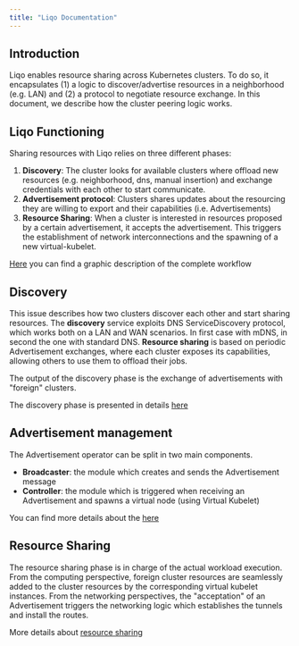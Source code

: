 ```yaml
---
title: "Liqo Documentation"
---
```


## Introduction

Liqo enables resource sharing across Kubernetes clusters. To do so, it encapsulates (1) a logic to discover/advertise 
resources in a neighborhood (e.g. LAN) and (2) a protocol to negotiate resource exchange. In this document, we describe 
how the cluster peering logic works.

## Liqo Functioning

Sharing resources with Liqo relies on three different phases:

1. **Discovery**: The cluster looks for available clusters where offload new resources (e.g. neighborhood, dns, manual 
insertion) and exchange credentials with each other to start communicate.
2. **Advertisement protocol**: Clusters shares updates about the resourcing they are willing to export and their
 capabilities (i.e. Advertisements)
3. **Resource Sharing**: When a cluster is interested in resources proposed by a certain advertisement, it accepts the
 advertisement. This triggers the establishment of network interconnections and the spawning of a new virtual-kubelet.

[Here](../images/complete-workflow.png) you can find a graphic description of the complete workflow  

## Discovery

This issue describes how two clusters discover each other and start sharing resources.
The **discovery** service exploits DNS ServiceDiscovery protocol, which works both on a LAN and WAN scenarios. In first 
case with mDNS, in second the one with standard DNS.
**Resource sharing** is based on periodic Advertisement exchanges, where each cluster exposes its capabilities, allowing
 others to use them to offload their jobs.

The output of the discovery phase is the exchange of advertisements with "foreign" clusters.

The discovery phase is presented in details [here](discovery.md)

## Advertisement management
The Advertisement operator can be split in two main components.

- **Broadcaster**: the module which creates and sends the Advertisement message
- **Controller**: the module which is triggered when receiving an Advertisement and spawns a virtual node (using Virtual 
Kubelet)

 You can find more details about the [here](advertisement_protocol.md)

## Resource Sharing

The resource sharing phase is in charge of the actual workload execution. From the computing perspective,
foreign cluster resources are seamlessly added to the cluster resources by the corresponding virtual kubelet instances. 
From the networking perspectives, the "acceptation" of an Advertisement triggers the networking logic which establishes
the tunnels and install the routes.

More details about [resource sharing](./resource_sharing.md)

